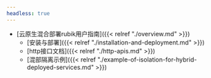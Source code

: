 ```yaml
---
headless: true
---
```


- [云原生混合部署rubik用户指南]({{< relref "./overview.md" >}})
    - [安装与部署]({{< relref "./installation-and-deployment.md" >}})
    - [http接口文档]({{< relref "./http-apis.md" >}})
    - [混部隔离示例]({{< relref "./example-of-isolation-for-hybrid-deployed-services.md" >}})
